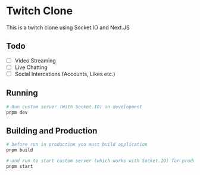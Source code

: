 # Twitch Clone

This is a twitch clone using Socket.IO and Next.JS

## Todo

- [ ] Video Streaming
- [ ] Live Chatting
- [ ] Social Intercations (Accounts, Likes etc.)

## Running

```bash
# Run custom server (With Socket.IO) in development
pnpm dev
```

## Building and Production

```bash
# before run in production you must build application
pnpm build

# and run to start custom server (which works with Socket.IO) for production
pnpm start
```

